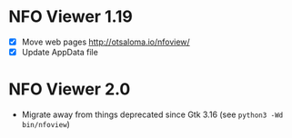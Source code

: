 NFO Viewer 1.19
===============

* [x] Move web pages <http://otsaloma.io/nfoview/>
* [x] Update AppData file

NFO Viewer 2.0
==============

* Migrate away from things deprecated since Gtk 3.16 (see
  `python3 -Wd bin/nfoview`)
